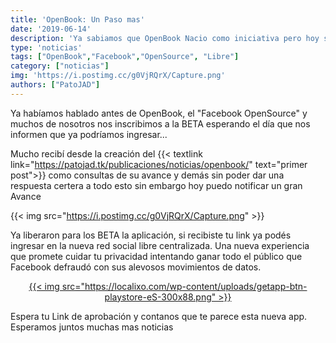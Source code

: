 ```yaml
---
title: 'OpenBook: Un Paso mas'
date: '2019-06-14'
description: 'Ya sabiamos que OpenBook Nacio como iniciativa pero hoy sabemos un poco mas'
type: 'noticias'
tags: ["OpenBook","Facebook","OpenSource", "Libre"]
category: ["noticias"]
img: 'https://i.postimg.cc/g0VjRQrX/Capture.png'
authors: ["PatoJAD"]
---
```


Ya habíamos hablado antes de OpenBook, el "Facebook OpenSource" y muchos de nosotros nos inscribimos a la BETA esperando el día que nos informen que ya podríamos ingresar...

Mucho recibí desde la creación del {{< textlink link="https://patojad.tk/publicaciones/noticias/openbook/" text="primer post">}} como consultas de su avance y demás sin poder dar una respuesta certera a todo esto sin embargo hoy puedo notificar un gran Avance


{{< img src="https://i.postimg.cc/g0VjRQrX/Capture.png" >}}


Ya liberaron para los BETA la aplicación, si recibiste tu link ya podés ingresar en la nueva red social libre centralizada. Una nueva experiencia que promete cuidar tu privacidad intentando ganar todo el público que Facebook defraudó con sus alevosos movimientos de datos.

<center>
  <a href="https://play.google.com/store/apps/details?id=social.openbook.app" target="_blank">
    {{< img src="https://localixo.com/wp-content/uploads/getapp-btn-playstore-eS-300x88.png" >}}
  </a>
</center>

Espera tu Link de aprobación y contanos que te parece esta nueva app. Esperamos juntos muchas mas noticias
